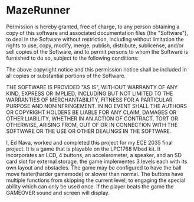 # MazeRunner

 Permission is hereby granted, free of charge, to any person obtaining a copy
 of this software and associated documentation files (the "Software"), to deal
 in the Software without restriction, including without limitation the rights
 to use, copy, modify, merge, publish, distribute, sublicense, and/or sell
 copies of the Software, and to permit persons to whom the Software is
 furnished to do so, subject to the following conditions:

 The above copyright notice and this permission notice shall be included in
 all copies or substantial portions of the Software.

 THE SOFTWARE IS PROVIDED "AS IS", WITHOUT WARRANTY OF ANY KIND, EXPRESS OR
 IMPLIED, INCLUDING BUT NOT LIMITED TO THE WARRANTIES OF MERCHANTABILITY,
 FITNESS FOR A PARTICULAR PURPOSE AND NONINFRINGEMENT. IN NO EVENT SHALL THE
 AUTHORS OR COPYRIGHT HOLDERS BE LIABLE FOR ANY CLAIM, DAMAGES OR OTHER
 LIABILITY, WHETHER IN AN ACTION OF CONTRACT, TORT OR OTHERWISE, ARISING FROM,
 OUT OF OR IN CONNECTION WITH THE SOFTWARE OR THE USE OR OTHER DEALINGS IN THE
 SOFTWARE.


 I, Ed Nava, worked and completed this project for my ECE 2035 final project. It
 is a game that is playable on the LPC1768 Mbed kit. It incorporates an LCD, 4 
 buttons, an accelerometer, a speaker, and an SD card slot for external storage.
 the game implementes 3 levels each with its own layout and obstacles. The game 
 may be configured to have the ball move faster(harder gamemode) or slower than
 normal. The buttons have multiple functions from skipping the current level, to
 engaging the special ability which can only be used once. If the player beats 
 the game the GAMEOVER sound and screen will display.
